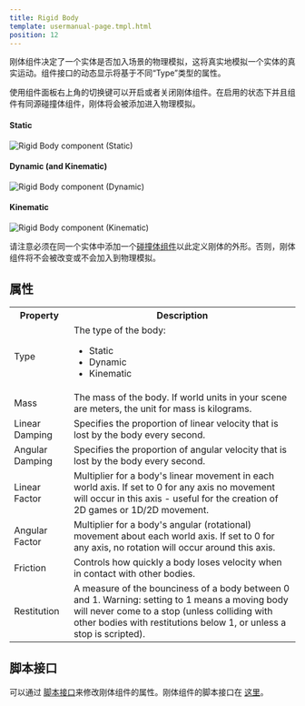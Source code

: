 ```yaml
---
title: Rigid Body
template: usermanual-page.tmpl.html
position: 12
---
```


刚体组件决定了一个实体是否加入场景的物理模拟，这将真实地模拟一个实体的真实运动。组件接口的动态显示将基于不同“Type”类型的属性。

使用组件面板右上角的切换键可以开启或者关闭刚体组件。在启用的状态下并且组件有同源碰撞体组件，刚体将会被添加进入物理模拟。

#### Static
![Rigid Body component (Static)][1]
#### Dynamic (and Kinematic)
![Rigid Body component (Dynamic)][2]
#### Kinematic
![Rigid Body component (Kinematic)][3]

请注意必须在同一个实体中添加一个[碰撞体组件][4]以此定义刚体的外形。否则，刚体组件将不会被改变或不会加入到物理模拟。

## 属性

<table class="table table-striped">
    <col class="property-name"></col>
    <col class="property-description"></col>
    <tr><th>Property</th><th>Description</th></tr>
    <tr><td>Type</td><td>The type of the body:<br><ul><li>Static</li><li>Dynamic</li><li>Kinematic</li></ul></td></tr>
    <tr><td>Mass</td><td>The mass of the body. If world units in your scene are meters, the unit for mass is kilograms.</td></tr>
    <tr><td>Linear Damping</td><td>Specifies the proportion of linear velocity that is lost by the body every second.</td></tr>
    <tr><td>Angular Damping</td><td>Specifies the proportion of angular velocity that is lost by the body every second.</td></tr>
    <tr><td>Linear Factor</td><td>Multiplier for a body's linear movement in each world axis. If set to 0 for any axis no movement will occur in this axis - useful for the creation of 2D games or 1D/2D movement.</td></tr>
    <tr><td>Angular Factor</td><td>Multiplier for a body's angular (rotational) movement about each world axis. If set to 0 for any axis, no rotation will occur around this axis.</td></tr>
    <tr><td>Friction</td><td>Controls how quickly a body loses velocity when in contact with other bodies.</td></tr>
    <tr><td>Restitution</td><td>A measure of the bounciness of a body between 0 and 1. Warning: setting to 1 means a moving body will never come to a stop (unless  colliding with other bodies with restitutions below 1, or unless a stop is scripted).</td></tr>
</table>

## 脚本接口

可以通过 [脚本接口][5]来修改刚体组件的属性。刚体组件的脚本接口在 [这里][6]。

[1]: /images/user-manual/scenes/components/component-rigid-body-static.png
[2]: /images/user-manual/scenes/components/component-rigid-body-dynamic.png
[3]: /images/user-manual/scenes/components/component-rigid-body-kinematic.png
[4]: /user-manual/packs/components/collision/
[5]: /user-manual/packs/components/script
[6]: /engine/api/stable/symbols/pc.RigidBodyComponent.html

